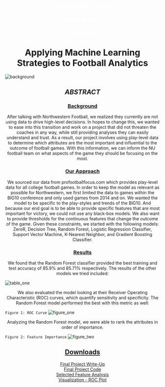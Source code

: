 <h3 style="text-align:center; color:white;"><i>Noah Caldwell-Gatsos</i></h3>
<h3 style="text-align:center; color:white;"><i>Vamsi Banda</i></h3>
<h3 style="text-align:center; color:white;"><i>Eric Yang</i></h3>


<h1 style="text-align:center;">Applying Machine Learning Strategies to Football Analytics</h1>

![background](https://raw.githubusercontent.com/ncaldwell17/ncaldwell17.github.io/master/_source/_images/background.jpg)


<h2 style="text-align:center;"><i>ABSTRACT</i></h2>

<h3 style="text-align:center;"><u>Background</u></h3>
<p style="text-align:center;">After talking with Northwestern Football, we realized they currently are not using data to drive high-level decisions. In hopes to change this, we wanted to ease into this transition and work on a project that did not threaten the coaches in any way, while still providing analyses they can easily understand and trust. As a result, our project involves using play-level data to determine which attributes are the most important and influential to the outcome of football games. With this information, we can inform the NU football team on what aspects of the game they should be focusing on the most.</p>

<h3 style="text-align:center;"><u>Our Approach</u></h3>
<p style="text-align:center;">We sourced our data from profootballfocus.com which provides play-level data for all college football games. In order to keep the model as relevant as possible for Northwestern, we first limited the data to games within the BIG10 conference and only used games from 2014 and on. We wanted the model to be specific to the play-styles and trends of the BIG10. And because our end goal is to be able to provide specific features that are most important for victory, we could not use any black-box models. We also want to provide thresholds for the continuous features that change the outcome of the game. Given these constraints, we started with the following models: ZeroR, Decision Tree, Random Forest, Logistic Regression Classifier, Support Vector Machine, K-Nearest Neighbor, and Gradient Boosting Classifier.</p>

<h3 style="text-align:center;"><u>Results</u></h3>
<p style="text-align:center;">We found that the Random Forest classifier provided the best training and test accuracy of 85.9% and 85.71% respectively. The results of the other models we tried included:</p>

![table_one](https://raw.githubusercontent.com/ncaldwell17/ncaldwell17.github.io/master/_source/_images/Screen%20Shot%202018-12-11%20at%203.50.22%20PM.png)

<p style="text-align:center;">We also evaluated the model looking at their Receiver Operating Characteristic (ROC) curves, which quantify sensitivity and specificity. The Random Forest model performed the best with this metric as well:</p>

```Figure 1: ROC Curve```
![figure_one](https://user-images.githubusercontent.com/30561629/49846220-dd50a280-fd8f-11e8-9e74-0e15f1e14a56.png)

<p style="text-align:center;">Analyzing the Random Forest model, we were able to rank the attributes in order of importance.</p>

```Figure 2: Feature Importance```
![figure_two](https://raw.githubusercontent.com/ncaldwell17/ncaldwell17.github.io/master/_source/_images/Importances.png)

<h2 style="text-align:center;"><u>Downloads</u></h2>

<div align="center"><a href="http://ncaldwell17.github.com/NU-Football/Final-Writeup.pdf">Final Project Write-Up</a></div>
<div align="center"><a href=""http://ncaldwell17.github.com/NU-Football/Final_Code.pdf"">Final Project Code</a></div>
<div align="center"><a href="http://ncaldwell17.github.com/NU-Football/Selected-Feature-Analysis.pdf">Selected Feature Analysis</a></div>
<div align="center"><a href="http://ncaldwell17.github.com/NU-Football/ROC-Plot.png">Visualization - ROC Plot</a></div>


